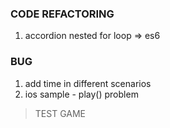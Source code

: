 ### CODE REFACTORING
1. accordion nested for loop => es6

### BUG
1. add time in different scenarios
2. ios sample - play() problem

> TEST GAME
